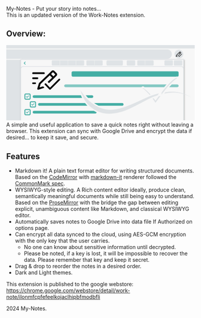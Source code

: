 My-Notes - Put your story into notes... \
This is an updated version of the Work-Notes extension.

## Overview:
![icon128](./src/icons/banner.jpeg)
A simple and useful application to save a quick notes right without leaving a browser.
This extension can sync with Google Drive and encrypt the data if desired... to keep it save, and secure.

## Features
- Markdown it! A plain text format editor for writing structured documents. Based on the [CodeMirror](https://codemirror.net/) with [markdown-it](https://github.com/markdown-it) renderer followed the [CommonMark spec](https://spec.commonmark.org/).
- WYSIWYG-style editing. A Rich content editor ideally, produce clean, semantically meaningful documents while still being easy to understand. Based on the [ProseMirror](https://prosemirror.net/) with the bridge the gap between editing explicit, unambiguous content like Markdown, and classical WYSIWYG editor.
- Automatically saves notes to Google Drive into data file If Authorized on options page. 
- Can encrypt all data synced to the cloud, using AES-GCM encryption with the only key that the user carries.
  - No one can know about sensitive information until decrypted. 
  - Please be noted, if a key is lost, it will be impossible to recover the data. Please remember that key and keep it secret.
- Drag & drop to reorder the notes in a desired order.
- Dark and Light themes. 

This extension is published to the google webstore: https://chrome.google.com/webstore/detail/work-note/ilonmfcpfefeelkojaclhipbfmodbfli

2024 My-Notes.
